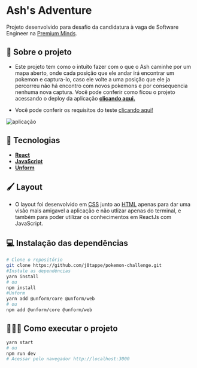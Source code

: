 # Ash's Adventure 

Projeto desenvolvido para desafio da candidatura à vaga de Software Engineer na [Premium Minds](https://www.premium-minds.com/).

## 🧩 Sobre o projeto

- Este projeto tem como o intuito fazer com o que o Ash caminhe por um mapa aberto, onde cada posição que ele andar irá encontrar um pokemon e captura-lo, caso ele volte a uma posição que ele ja percorreu não há encontro com novos pokemons e por consequencia nenhuma nova captura. Você pode conferir como ficou o projeto acessando o deploy da aplicação **[clicando aqui.](/)**

- Você pode conferir os requisitos do teste [clicando aqui!](https://github.com/j0tappe/pokemon-challenge/files/7884178/Challenge_Pokemon.pdf)

![aplicação](https://user-images.githubusercontent.com/31297561/149825457-50573844-25fd-4fcf-9b8e-cd5cacb9aeea.gif)


## 🚀 Tecnologias
 - **[React](https://reactjs.org)**
 - **[JavaScript](https://developer.mozilla.org/pt-BR/docs/Web/JavaScript/)**
 - **[Unform](https://unform.dev/)**

## 🖌️ Layout

- O layout foi desenvolvido em [CSS](https://developer.mozilla.org/pt-BR/docs/Web/CSS) junto ao [HTML](https://developer.mozilla.org/pt-BR/docs/Web/HTML) apenas para dar uma visão mais amigavel a aplicação e não utlizar apenas do terminal, e também para poder utilizar os conhecimentos em ReactJs com JavaScript.


## 💻 Instalação das dependências
```bash
# Clone o repositório
git clone https://github.com/j0tappe/pokemon-challenge.git
#Instale as dependências
yarn install
# ou
npm install
#Unform
yarn add @unform/core @unform/web
# ou
npm add @unform/core @unform/web
```

## 👨🏻‍💻 Como executar o projeto

```bash
yarn start
# ou
npm run dev
# Acessar pelo navegador http://localhost:3000
```
